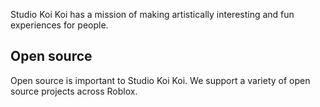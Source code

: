 Studio Koi Koi has a mission of making artistically interesting and fun experiences for people.

## Open source
Open source is important to Studio Koi Koi. We support a variety of open source projects across Roblox. 
